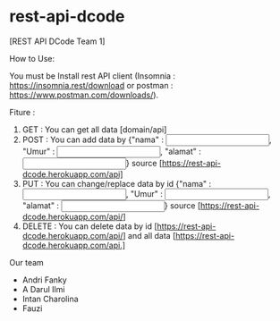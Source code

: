 # rest-api-dcode

[REST API DCode Team 1]

How to Use:

You must be Install rest API client (Insomnia : https://insomnia.rest/download or postman : https://www.postman.com/downloads/).

Fiture :

1. GET : You can get all data [domain/api]
2. POST : You can add data by {"nama" : <input by string>, "Umur" : <input by integer>, "alamat" : <input by Text>} source [https://rest-api-dcode.herokuapp.com/api]
2. PUT : You can change/replace data by id {"nama" : <input by string>, "Umur" : <input by integer>, "alamat" : <input by Text>} source [https://rest-api-dcode.herokuapp.com/api/<id>]
3. DELETE : You can delete data by id [https://rest-api-dcode.herokuapp.com/api/<id>] and all data [https://rest-api-dcode.herokuapp.com/api.]

Our team 
- Andri Fanky
- A Darul Ilmi
- Intan Charolina
- Fauzi
